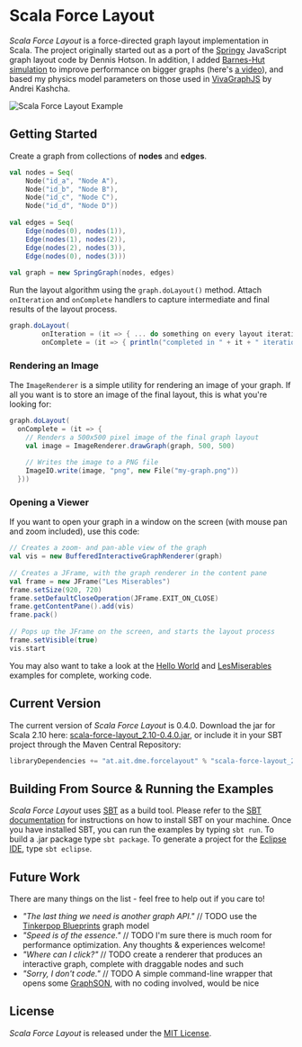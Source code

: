 # Scala Force Layout

_Scala Force Layout_ is a force-directed graph layout implementation in Scala. The project originally started
out as a port of the [Springy](http://getspringy.com/) JavaScript graph layout code by Dennis Hotson. In
addition, I added [Barnes-Hut simulation](http://en.wikipedia.org/wiki/Barnes%E2%80%93Hut_simulation) to 
improve performance on bigger graphs (here's [a video](http://www.screenr.com/7F7H)),
and based my physics model parameters on those used in [VivaGraphJS](http://github.com/anvaka/VivaGraphJS) by
Andrei Kashcha.  

![Scala Force Layout Example](http://github.com/rsimon/scala-force-layout/raw/master/scala-force-layout.png)

## Getting Started

Create a graph from collections of __nodes__ and __edges__.

```scala
val nodes = Seq(
    Node("id_a", "Node A"),
    Node("id_b", "Node B"),
    Node("id_c", "Node C"),
    Node("id_d", "Node D"))
      
val edges = Seq(
    Edge(nodes(0), nodes(1)),
    Edge(nodes(1), nodes(2)),
    Edge(nodes(2), nodes(3)),
    Edge(nodes(0), nodes(3)))
      
val graph = new SpringGraph(nodes, edges)
```
    
Run the layout algorithm using the ``graph.doLayout()`` method. Attach ``onIteration`` and
``onComplete`` handlers to capture intermediate and final results of the layout process.

```scala
graph.doLayout(
        onIteration = (it => { ... do something on every layout iteration ... })
        onComplete = (it => { println("completed in " + it + " iterations") }))
```

### Rendering an Image
            
The ``ImageRenderer`` is a simple utility for rendering an image of your graph. If all you
want is to store an image of the final layout, this is what you're looking for:

```scala
graph.doLayout(
  onComplete = (it => {
    // Renders a 500x500 pixel image of the final graph layout  
    val image = ImageRenderer.drawGraph(graph, 500, 500)
        
    // Writes the image to a PNG file
    ImageIO.write(image, "png", new File("my-graph.png"))
  }))
```
      
### Opening a Viewer
      
If you want to open your graph in a window on the screen (with mouse pan and zoom included),
use this code:

```scala
// Creates a zoom- and pan-able view of the graph
val vis = new BufferedInteractiveGraphRenderer(graph)
  
// Creates a JFrame, with the graph renderer in the content pane
val frame = new JFrame("Les Miserables")
frame.setSize(920, 720)
frame.setDefaultCloseOperation(JFrame.EXIT_ON_CLOSE)
frame.getContentPane().add(vis) 
frame.pack()
    
// Pops up the JFrame on the screen, and starts the layout process
frame.setVisible(true)
vis.start
``` 
      
You may also want to take a look at the [Hello World](https://github.com/rsimon/scala-force-layout/blob/master/src/main/scala/at/ait/dme/forcelayout/examples/HelloWorld.scala)
and [LesMiserables](https://github.com/rsimon/scala-force-layout/blob/master/src/main/scala/at/ait/dme/forcelayout/examples/LesMiserables.scala)
examples for complete, working code. 

## Current Version

The current version of _Scala Force Layout_ is 0.4.0. Download the jar for Scala 2.10 here: 
[scala-force-layout_2.10-0.4.0.jar](http://rsimon.github.com/files/scala-force-layout_2.10-0.4.0.jar),
or include it in your SBT project through the Maven Central Repository: 

```scala
libraryDependencies += "at.ait.dme.forcelayout" % "scala-force-layout_2.10" % "0.4.0"
``` 

## Building From Source & Running the Examples

_Scala Force Layout_ uses [SBT](http://www.scala-sbt.org/) as a build tool. Please refer to the
[SBT documentation](http://www.scala-sbt.org/release/docs/index.html) for instructions on how to
install SBT on your machine. Once you have installed SBT, you can run the examples by typing ``sbt run``. 
To build a .jar package type ``sbt package``. To generate a project for the 
[Eclipse IDE](http://www.eclipse.org/), type ``sbt eclipse``.

## Future Work

There are many things on the list - feel free to help out if you care to!

* _"The last thing we need is another graph API."_ // TODO use the [Tinkerpop Blueprints](https://github.com/tinkerpop/blueprints/wiki) graph model
* _"Speed is of the essence."_ // TODO I'm sure there is much room for performance optimization. Any thoughts & experiences welcome!
* _"Where can I click?"_ // TODO create a renderer that produces an interactive graph, complete with draggable nodes and such
* _"Sorry, I don't code."_ // TODO A simple command-line wrapper that opens some [GraphSON](https://github.com/tinkerpop/blueprints/wiki/GraphSON-Reader-and-Writer-Library), 
  with no coding involved, would be nice

## License

_Scala Force Layout_ is released under the [MIT License](http://en.wikipedia.org/wiki/MIT_License).
